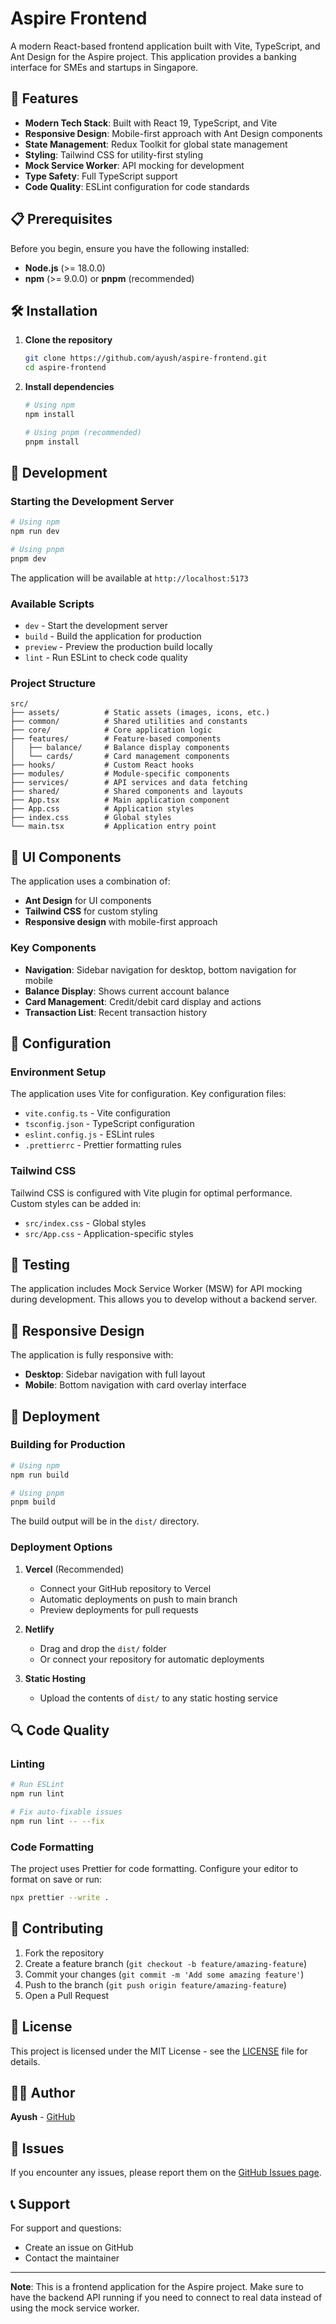 # Aspire Frontend

A modern React-based frontend application built with Vite, TypeScript, and Ant Design for the Aspire project. This application provides a banking interface for SMEs and startups in Singapore.

## 🚀 Features

- **Modern Tech Stack**: Built with React 19, TypeScript, and Vite
- **Responsive Design**: Mobile-first approach with Ant Design components
- **State Management**: Redux Toolkit for global state management
- **Styling**: Tailwind CSS for utility-first styling
- **Mock Service Worker**: API mocking for development
- **Type Safety**: Full TypeScript support
- **Code Quality**: ESLint configuration for code standards

## 📋 Prerequisites

Before you begin, ensure you have the following installed:

- **Node.js** (>= 18.0.0)
- **npm** (>= 9.0.0) or **pnpm** (recommended)

## 🛠️ Installation

1. **Clone the repository**
   ```bash
   git clone https://github.com/ayush/aspire-frontend.git
   cd aspire-frontend
   ```

2. **Install dependencies**
   ```bash
   # Using npm
   npm install
   
   # Using pnpm (recommended)
   pnpm install
   ```

## 🚀 Development

### Starting the Development Server

```bash
# Using npm
npm run dev

# Using pnpm
pnpm dev
```

The application will be available at `http://localhost:5173`

### Available Scripts

- `dev` - Start the development server
- `build` - Build the application for production
- `preview` - Preview the production build locally
- `lint` - Run ESLint to check code quality

### Project Structure

```
src/
├── assets/          # Static assets (images, icons, etc.)
├── common/          # Shared utilities and constants
├── core/            # Core application logic
├── features/        # Feature-based components
│   ├── balance/     # Balance display components
│   └── cards/       # Card management components
├── hooks/           # Custom React hooks
├── modules/         # Module-specific components
├── services/        # API services and data fetching
├── shared/          # Shared components and layouts
├── App.tsx          # Main application component
├── App.css          # Application styles
├── index.css        # Global styles
└── main.tsx         # Application entry point
```

## 🎨 UI Components

The application uses a combination of:
- **Ant Design** for UI components
- **Tailwind CSS** for custom styling
- **Responsive design** with mobile-first approach

### Key Components

- **Navigation**: Sidebar navigation for desktop, bottom navigation for mobile
- **Balance Display**: Shows current account balance
- **Card Management**: Credit/debit card display and actions
- **Transaction List**: Recent transaction history

## 🔧 Configuration

### Environment Setup

The application uses Vite for configuration. Key configuration files:

- `vite.config.ts` - Vite configuration
- `tsconfig.json` - TypeScript configuration
- `eslint.config.js` - ESLint rules
- `.prettierrc` - Prettier formatting rules

### Tailwind CSS

Tailwind CSS is configured with Vite plugin for optimal performance. Custom styles can be added in:
- `src/index.css` - Global styles
- `src/App.css` - Application-specific styles

## 🧪 Testing

The application includes Mock Service Worker (MSW) for API mocking during development. This allows you to develop without a backend server.

## 📱 Responsive Design

The application is fully responsive with:
- **Desktop**: Sidebar navigation with full layout
- **Mobile**: Bottom navigation with card overlay interface

## 🚀 Deployment

### Building for Production

```bash
# Using npm
npm run build

# Using pnpm
pnpm build
```

The build output will be in the `dist/` directory.

### Deployment Options

1. **Vercel** (Recommended)
   - Connect your GitHub repository to Vercel
   - Automatic deployments on push to main branch
   - Preview deployments for pull requests

2. **Netlify**
   - Drag and drop the `dist/` folder
   - Or connect your repository for automatic deployments

3. **Static Hosting**
   - Upload the contents of `dist/` to any static hosting service

## 🔍 Code Quality

### Linting

```bash
# Run ESLint
npm run lint

# Fix auto-fixable issues
npm run lint -- --fix
```

### Code Formatting

The project uses Prettier for code formatting. Configure your editor to format on save or run:

```bash
npx prettier --write .
```

## 🤝 Contributing

1. Fork the repository
2. Create a feature branch (`git checkout -b feature/amazing-feature`)
3. Commit your changes (`git commit -m 'Add some amazing feature'`)
4. Push to the branch (`git push origin feature/amazing-feature`)
5. Open a Pull Request

## 📄 License

This project is licensed under the MIT License - see the [LICENSE](LICENSE) file for details.

## 👨‍💻 Author

**Ayush** - [GitHub](https://github.com/ayush)

## 🐛 Issues

If you encounter any issues, please report them on the [GitHub Issues page](https://github.com/ayush/aspire-frontend/issues).

## 📞 Support

For support and questions:
- Create an issue on GitHub
- Contact the maintainer

---

**Note**: This is a frontend application for the Aspire project. Make sure to have the backend API running if you need to connect to real data instead of using the mock service worker.
